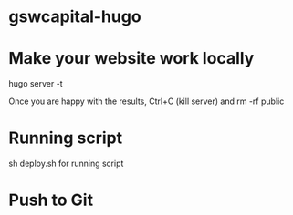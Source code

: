 # gswcapital-hugo

# Make your website work locally
hugo server -t <yourtheme>

Once you are happy with the results, 
Ctrl+C (kill server) and 
rm -rf public

# Running script
sh deploy.sh for running script

# Push to Git
